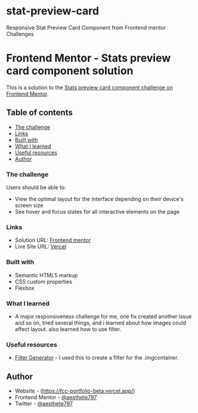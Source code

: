# stat-preview-card
Responsive Stat Preview Card Component from Frontend mentor Challenges


# Frontend Mentor - Stats preview card component solution

This is a solution to the [Stats preview card component challenge on Frontend Mentor](https://www.frontendmentor.io/challenges/stats-preview-card-component-8JqbgoU62). 

## Table of contents

  - [The challenge](#the-challenge)
  - [Links](#links)
  - [Built with](#built-with)
  - [What I learned](#what-i-learned)
  - [Useful resources](#useful-resources)
- [Author](#author)



### The challenge

Users should be able to:

- View the optimal layout for the interface depending on their device's screen size
- See hover and focus states for all interactive elements on the page

### Links

- Solution URL: [Frontend mentor](https://www.frontendmentor.io/solutions/responsive-stat-preview-card-component--n58RRNBK1)
- Live Site URL: [Vercel](https://stat-preview-card-five.vercel.app/)

### Built with

- Semantic HTML5 markup
- CSS custom properties
- Flexbox

### What I learned
- A major responsiveness challenge for me, one fix created another issue and so on, tried several things, and i learned about how images could affect layout. also learned how to use filter. 

### Useful resources

- [Filter Generator](https://www.cssfiltergenerator.com/) - I used this to create a filter for the .imgcontainer.


## Author

- Website - (https://fcc-portfolio-beta.vercel.app/)
- Frontend Mentor - [@aesthete797](https://www.frontendmentor.io/profile/aesthete797)
- Twitter - [@aesthete797](https://twitter.com/Aesthete797?t=muygWB05vQALbcxVjiDZKw&s=09)

